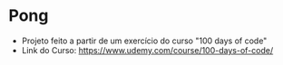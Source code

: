 # Pong
- Projeto feito a partir de um exercício do curso "100 days of code"
- Link do Curso: https://www.udemy.com/course/100-days-of-code/
